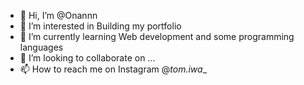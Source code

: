 - 👋 Hi, I’m @Onannn
- 👀 I’m interested in Building my portfolio
- 🌱 I’m currently learning Web development and some programming languages
- 💞️ I’m looking to collaborate on ...
- 📫 How to reach me on Instagram @_tom.iwa__

<!---
Onannn/Onannn is a ✨ special ✨ repository because its `README.md` (this file) appears on your GitHub profile.
You can click the Preview link to take a look at your changes.
--->
